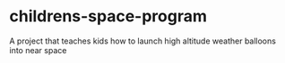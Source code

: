 # childrens-space-program
A project that teaches kids how to launch high altitude weather balloons into near space
